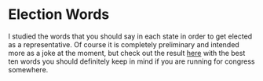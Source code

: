 Election Words
==============

I studied the words that you should say in each state in order to get elected as a representative.
Of course it is completely preliminary and intended more as a joke at the moment, but check out the result [here](http://gobboph.github.io/election_words/) with the best ten words you should definitely keep in mind if you are running for congress somewhere.